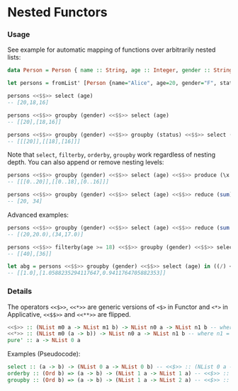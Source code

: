 # Nested Functors

### Usage

See example for automatic mapping of functions over arbitrarily nested lists:

```haskell
data Person = Person { name :: String, age :: Integer, gender :: String, status :: String } deriving Show

let persons = fromList' [Person {name="Alice", age=20, gender="F", status="Good"}, Person {name="Bob", age=18, gender="M", status="Good"}, Person {name="Chuck", age=16, gender="M", status="Bad"}] :: NList N1 Person

persons <<$$>> select (age)
-- [20,18,16]

persons <<$$>> groupby (gender) <<$$>> select (age)
-- [[20],[18,16]]

persons <<$$>> groupby (gender) <<$$>> groupby (status) <<$$>> select (age)
-- [[[20]],[[18],[16]]]
```

Note that `select`, `filterby`, `orderby`, `groupby` work regardless of nesting depth. You can also append or remove nesting levels:
```haskell
persons <<$$>> groupby (gender) <<$$>> select (age) <<$$>> produce (\x -> [0..x])
-- [[[0..20]],[[0..18],[0..16]]]

persons <<$$>> groupby (gender) <<$$>> select (age) <<$$>> reduce (sum)
-- [20, 34]
```

Advanced examples:
```haskell
persons <<$$>> groupby (gender) <<$$>> select (age) <<$$>> reduce (sum &&& mean)
-- [(20,20.0),(34,17.0)]

persons <<$$>> filterby(age >= 18) <<$$>> groupby (gender) <<$$>> select (age * 2)
-- [[40],[36]]

let abg = persons <<$$>> groupby (gender) <<$$>> select (age) in ((/) <$> (abg <<$$>> select (realToFrac)) <<*>> (abg <<$$>> reduce (mean)))
-- [[1.0],[1.0588235294117647,0.9411764705882353]]
```

### Details

The operators `<<$>>`, `<<*>>` are generic versions of `<$>` in Functor and `<*>` in Applicative, `<<$$>>` and `<<**>>` are flipped.
```haskell
<<$>> :: (NList m0 a -> NList m1 b) -> NList n0 a -> NList n1 b -- where n1 = n0 + (m1 - m0)
<<*>> :: (NList m0 (a -> b)) -> NList n0 a -> NList n1 b -- where n1 = max(n0, m0) 
pure' :: a -> NList 0 a
```

Examples (Pseudocode):
```haskell
select :: (a -> b) -> (NList 0 a -> NList 0 b) -- <<$>> :: (NList 0 a -> NList 0 b) -> NList n a -> NList n b
orderby :: (Ord b) => (a -> b) -> (NList 1 a -> NList 1 a) -- <<$>> :: (NList 1 a -> NList 1 a) -> NList n a -> NList (n+0) a
groupby :: (Ord b) => (a -> b) -> (NList 1 a -> NList 2 a) -- <<$>> :: (NList 1 a -> NList 2 a) -> NList n a -> NList (n+1) a
```
